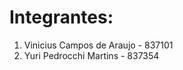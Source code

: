 <h1>Integrantes: </h1>
<ol>
  <li>Vinicius Campos de Araujo - 837101</li>
  <li>Yuri Pedrocchi Martins - 837354</li>
</ol>
